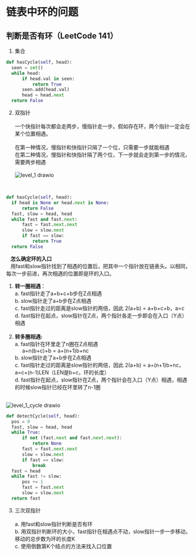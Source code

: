 # 链表中环的问题
## 判断是否有环（LeetCode 141）
1. 集合 <br>
```Python
def hasCycle(self, head):
  seen = set()
  while head: 
      if head.val in seen: 
          return True
      seen.add(head.val)
      head = head.next
  return False  
```

2. 双指针 <br><br>
一个快指针每次都会走两步，慢指针走一步。假如存在环，两个指针一定会在某个位置相遇。<br><br>
在第一种情况，慢指针和快指针只隔了一个位，只需要一步就能相遇<br>
在第二种情况，慢指针和快指针隔了两个位，下一步就会走到第一步的情况，需要两步相遇<br><br>
![level_1 drawio](https://github.com/chiewhui1113/AlgorithmNotes/assets/75370269/dfc21a36-87b1-484f-ba9b-5a216dcf378e)
<br>

```Python
def hasCycle(self, head):
  if head is None or head.next is None: 
      return False 
  fast, slow = head, head 
  while fast and fast.next: 
      fast = fast.next.next 
      slow = slow.next 
      if fast == slow: 
          return True
  return False  
```

&nbsp;&nbsp; **怎么确定环的入口** <br>
&nbsp;&nbsp; 用fast和slow指针找到了相遇的位置后，把其中一个指针放在链表头。以相同，每次一步前进，再次相遇的位置即是环的入口。<br>
1. **转一圈相遇**：<br>
a. fast指针走了a+b+c+b步在Z点相遇<br>
b. slow指针走了a+b步在Z点相遇<br>
c. fast指针走过的距离是slow指针的两倍，因此 2(a+b) = a+b+c+b，a=c<br>
d. fast指针在起点，slow指针在Z点，两个指针各走一步即会在入口（Y点）相遇<br><br>
2. **转多圈相遇:** <br>
a. fast指针在环里走了n圈在Z点相遇<br>
&nbsp;&nbsp;&nbsp;&nbsp; a+n(b+c)+b = a+(n+1)b+nc<br>
b. slow指针走了a+b步在Z点相遇<br>
c. fast指针走过的距离是slow指针的两倍，因此 2(a+b) = a+(n+1)b+nc，a=c+(n-1)LEN（LEN是b+c，环的长度）<br>
d. fast指针在起点，slow指针在Z点，两个指针会在入口（Y点）相遇，相遇的时候slow指针已经在环里转了n-1圈<br><br>

![level_1_cycle drawio](https://github.com/chiewhui1113/AlgorithmNotes/assets/75370269/ea1c60fb-38a1-4f7b-af9e-992830cc97a9)

```Python
def detectCycle(self, head):
  pos = 0
  fast, slow = head, head 
  while True: 
      if not (fast.next and fast.next.next): 
          return None
      fast = fast.next.next 
      slow = slow.next 
      if fast == slow: 
          break 
  fast = head 
  while fast != slow:
      pos += 1 
      fast = fast.next 
      slow = slow.next
  return fast
```
3. 三次双指针 <br><br>
a. 用fast和slow指针判断是否有环<br>
b. 用双指针判断环的大小，fast指针在相遇点不动，slow指针一步一步移动，移动的总步数为环的长度K<br>
c. 使用倒数第K个结点的方法来找入口位置<br>

